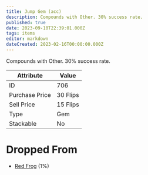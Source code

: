 ```yaml
---
title: Jump Gem (acc)
description: Compounds with Other. 30% success rate.
published: true
date: 2023-09-10T22:39:01.000Z
tags: items
editor: markdown
dateCreated: 2023-02-16T00:00:00.000Z
---
```


Compounds with Other. 30% success rate.

|Attribute|Value|
|-|-|
|ID|706|
|Purchase Price|30 Flips|
|Sell Price|15 Flips|
|Type|Gem|
|Stackable|No|


# Dropped From
 * [Red Frog](/monsters/red-frog) (1%)

